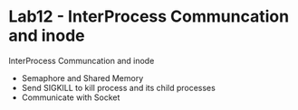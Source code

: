 # Lab12 - InterProcess Communcation and inode
InterProcess Communcation and inode
- Semaphore and Shared Memory
- Send SIGKILL to kill process and its child processes
- Communicate with Socket
